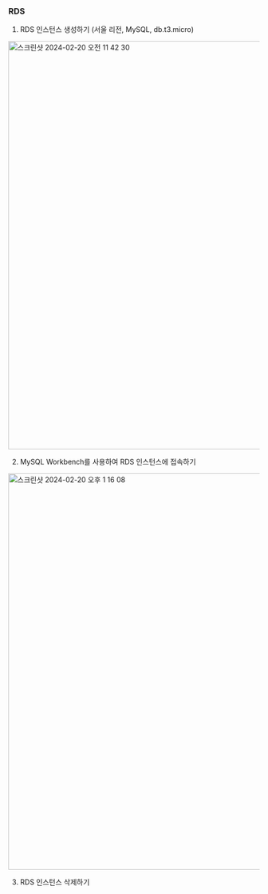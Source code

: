 ### RDS

1. RDS 인스턴스 생성하기 (서울 리전, MySQL, db.t3.micro)
  <img width="817" alt="스크린샷 2024-02-20 오전 11 42 30" src="https://github.com/Ina-Youn/oz_class/assets/155051602/2da27a79-35e4-4b09-b378-1ae5e2912f5a">

2. MySQL Workbench를 사용하여 RDS 인스턴스에 접속하기
  <img width="793" alt="스크린샷 2024-02-20 오후 1 16 08" src="https://github.com/Ina-Youn/oz_class/assets/155051602/878b432d-c1c3-49e6-a8c7-75023c279571">

3. RDS 인스턴스 삭제하기
